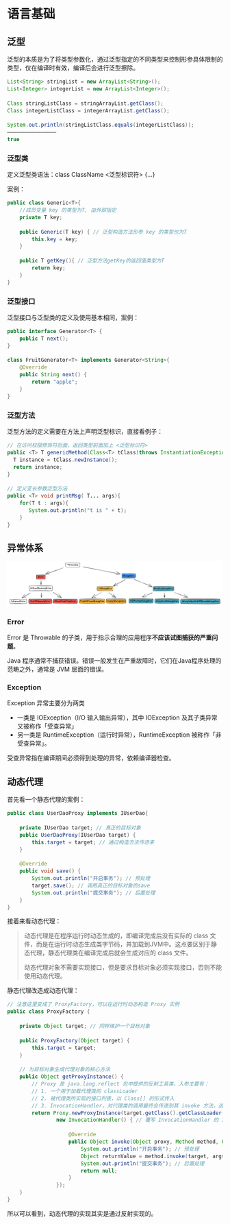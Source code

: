 # 语言基础

## 泛型

泛型的本质是为了将类型参数化，通过泛型指定的不同类型来控制形参具体限制的类型，仅在编译时有效，编译后会进行泛型擦除。

```java
List<String> stringList = new ArrayList<String>();
List<Integer> integerList = new ArrayList<Integer>();

Class stringListClass = stringArrayList.getClass();
Class integerListClass = integerArrayList.getClass();

System.out.println(stringListClass.equals(integerListClass));
————————————————
true  
```

### 泛型类

定义泛型类语法：class ClassName <泛型标识符> {...}

案例：

```java
public class Generic<T>{ 
    //成员变量 key 的类型为T, 由外部指定  
    private T key;

    public Generic(T key) { // 泛型构造方法形参 key 的类型也为T
        this.key = key;
    }

    public T getKey(){ // 泛型方法getKey的返回值类型为T
        return key;
    }
}
```

### 泛型接口

泛型接口与泛型类的定义及使用基本相同，案例：

```java
public interface Generator<T> {
    public T next();
}

class FruitGenerator<T> implements Generator<String>{
    @Override
    public String next() {
        return "apple";
    }
}
```

### 泛型方法

泛型方法的定义需要在方法上声明泛型标识，直接看例子：

```java
// 在访问权限修饰符后面，返回类型前面加上 <泛型标识符>
public <T> T genericMethod(Class<T> tClass)throws InstantiationException,IllegalAccessException{
  T instance = tClass.newInstance();
  return instance;
}

// 定义变长参数泛型方法 
public <T> void printMsg( T... args){
    for(T t : args){
       System.out.println("t is " + t);
    }
}
```

## 异常体系

![image-20220502153608053](../../image/image-20220502153608053.png)

### Error 

Error 是 Throwable 的子类，用于指示合理的应用程序**不应该试图捕获的严重问题**。

Java 程序通常不捕获错误。错误一般发生在严重故障时，它们在Java程序处理的范畴之外，通常是 JVM 层面的错误。

### Exception

Exception 异常主要分为两类

- 一类是 IOException（I/O 输入输出异常），其中 IOException 及其子类异常又被称作「受查异常」
- 另一类是 RuntimeException（运行时异常），RuntimeException 被称作「非受查异常」。

受查异常指在编译期间必须得到处理的异常，依赖编译器检查。

## 动态代理

首先看一个静态代理的案例：

```java
public class UserDaoProxy implements IUserDao{

    private IUserDao target; // 真正的目标对象
    public UserDaoProxy(IUserDao target) {
        this.target = target; // 通过构造方法传进来
    }
    
    @Override
    public void save() {
        System.out.println("开启事务"); // 预处理
        target.save(); // 调用真正的目标对象的save
        System.out.println("提交事务"); // 后置处理
    }
}
```

接着来看动态代理：

> 动态代理是在程序运行时动态生成的，即编译完成后没有实际的 class 文件，而是在运行时动态生成类字节码，并加载到JVM中。这点要区别于静态代理，静态代理类在编译完成后就会生成对应的 class 文件。
>
> 动态代理对象不需要实现接口，但是要求目标对象必须实现接口，否则不能使用动态代理。

静态代理改造成动态代理：

```java
// 注意这里变成了 ProxyFactory，可以在运行时动态构造 Proxy 实例
public class ProxyFactory {

    private Object target; // 同样维护一个目标对象

    public ProxyFactory(Object target) {
        this.target = target;
    }

    // 为目标对象生成代理对象的核心方法
    public Object getProxyInstance() {
      	// Proxy 是 java.lang.reflect 包中提供的反射工具类，入参主要有：
      	// 1. 一个用于加载代理类的 classLoader
      	// 2. 被代理类所实现的接口列表，以 Class[] 的形式传入
      	// 3. InvocationHandler，对代理类的调用最终会传递到其 invoke 方法，这个方法是核心，代理的过程就在其中定义
        return Proxy.newProxyInstance(target.getClass().getClassLoader(), target.getClass().getInterfaces(),
                new InvocationHandler() { // 覆写 InvocationHandler 的 invoke 方法

                    @Override
                    public Object invoke(Object proxy, Method method, Object[] args) throws Throwable {
                        System.out.println("开启事务"); // 预处理
                        Object returnValue = method.invoke(target, args); // 执行目标对象方法
                        System.out.println("提交事务"); // 后置处理
                        return null;
                    }
                });
    }
}
```

所以可以看到，动态代理的实现其实是通过反射实现的。